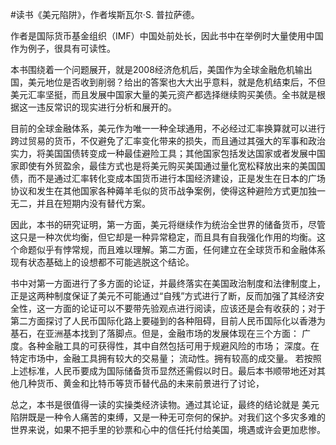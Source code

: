 #读书《美元陷阱》，作者埃斯瓦尔·S. 普拉萨德。

作者是国际货币基金组织（IMF）中国处前处长，因此书中在举例时大量使用中国作为例子，很具有可读性。

本书围绕着一个问题展开，就是2008经济危机后，美国作为全球金融危机输出国，美元地位是否收到削弱？给出的答案也大大出乎意料，就是危机结束后，不但美元汇率坚挺，而且发展中国家大量的美元资产都选择继续购买美债。全书就是根据这一违反常识的现实进行分析和展开的。

目前的全球金融体系，美元作为唯一一种全球通用，不必经过汇率换算就可以进行跨过贸易的货币，不仅避免了汇率变化带来的损失，而且通过其强大的军事和政治实力，将美国国债转变成一种最佳避险工具；其他国家包括发达国家或者发展中国家即使有外贸盈余，最佳方式也是将美元购买美国通过量化宽松释放出来的美国国债，而不是通过汇率转化变成本国货币进行本国经济建设，正是发生在日本的广场协议和发生在其他国家各种薅羊毛似的货币战争案例，使得这种避险方式更加独一无二，并且在短期内没有替代方案。

因此，本书的研究证明，第一方面，美元将继续作为统治全世界的储备货币，尽管这只是一种次优均衡，但它却是一种异常稳定，而且具有自我强化作用的均衡。这个命题似乎有悖常规，而且难以理解。第二方面，任何建立在全球货币和金融体系现有状态基础上的设想都不可能逃脱这个结论。

书中对第一方面进行了多方面的论证，并最终落实在美国政治制度和法律制度上，正是这两种制度保证了美元不可能通过“自残”方式进行了断，反而加强了其经济安全性，这一方面的论证可以不要带先验观点进行阅读，应该还是会有收获的；对于第二方面探讨了人民币国际化路上要碰到的各种阻碍，目前人民币国际化以香港为基石，在亚洲基本找到了落脚点。但是，金融市场的发展体现在三个方面： 广度。各种金融工具的可获得性，其中自然包括可用于规避风险的市场； 深度。在特定市场中，金融工具拥有较大的交易量； 流动性。拥有较高的成交量。 若按照上述标准，人民币要成为国际储备货币显然还需假以时日。最后本书顺带地还对其他几种货币、黄金和比特币等货币替代品的未来前景进行了讨论，

总之，本书是很值得一读的实操类经济读物。通过其论证，最终的结论就是 美元陷阱既是一种令人痛苦的束缚，又是一种无可奈何的保护。对我们这个多灾多难的世界来说，如果不把手里的钞票和心中的信任托付给美国，境遇或许会更加悲惨。